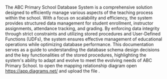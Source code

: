 The ABC Primary School Database System is a comprehensive solution designed to efficiently manage various aspects of the teaching process within the school. With a focus on scalability and efficiency, the system provides structured data management for student enrollment, instructor assignments, attendance tracking, and grading. By enforcing data integrity through strict constraints and utilizing stored procedures and User-Defined Functions (UDFs), the system ensures effective management of educational operations while optimizing database performance. This documentation serves as a guide to understanding the database schema design decisions and the key functionalities of the stored procedures, highlighting the system's ability to adapt and evolve to meet the evolving needs of ABC Primary School.
to open the mapping relationship diagram open https://app.diagrams.net/ and upload the file .
